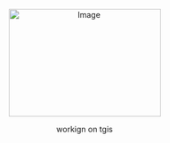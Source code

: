  <p align="center">
  <img width="273" height="194" alt="Image" src="https://github.com/user-attachments/assets/8ccdecaa-4114-4310-b448-e7565f79cf61" />
</p>
 <p align="center">
  workign on tgis
</p>
